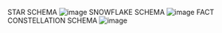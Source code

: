 STAR SCHEMA
![image](https://github.com/user-attachments/assets/563c4846-7312-44a2-b779-3f0d66c3821b)
SNOWFLAKE SCHEMA
![image](https://github.com/user-attachments/assets/fc326246-28cb-4d94-9c76-ce6e3f69ab15)
FACT CONSTELLATION SCHEMA
![image](https://github.com/user-attachments/assets/30a45946-26d6-4d4e-adea-91baba54ea78)
